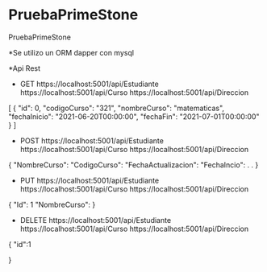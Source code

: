 # PruebaPrimeStone
 PruebaPrimeStone

*Se utilizo un ORM dapper con mysql

*Api Rest

* GET 
https://localhost:5001/api/Estudiante
https://localhost:5001/api/Curso
https://localhost:5001/api/Direccion

[
    {
        "id": 0,
        "codigoCurso": "321",
        "nombreCurso": "matematicas",
        "fechaInicio": "2021-06-20T00:00:00",
        "fechaFin": "2021-07-01T00:00:00"
    }
]

* POST
https://localhost:5001/api/Estudiante
https://localhost:5001/api/Curso
https://localhost:5001/api/Direccion

{
    "NombreCurso":
    "CodigoCurso":
    "FechaActualizacion":
    "FechaIncio":
    .
    .
}
* PUT
https://localhost:5001/api/Estudiante
https://localhost:5001/api/Curso
https://localhost:5001/api/Direccion

{
    "Id": 1
    "NombreCurso": 
}

* DELETE
https://localhost:5001/api/Estudiante
https://localhost:5001/api/Curso
https://localhost:5001/api/Direccion

{
    "id":1

}
